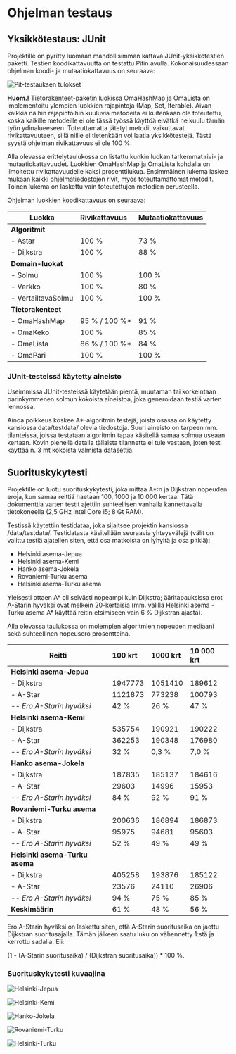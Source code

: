 # Ohjelman testaus

## Yksikkötestaus: JUnit

Projektille on pyritty luomaan mahdollisimman kattava JUnit-yksikkötestien paketti. Testien koodikattavuutta on testattu Pitin avulla. Kokonaisuudessaan ohjelman koodi- ja mutaatiokattavuus on seuraava:

![Pit-testauksen tulokset](/documents/img/pit.png)

**Huom.!** Tietorakenteet-paketin luokissa OmaHashMap ja OmaLista on implementoitu ylempien luokkien rajapintoja (Map, Set, Iterable). Aivan kaikkia näihin rajapintoihin kuuluvia metodeita ei kuitenkaan ole toteutettu, koska kaikille metodeille ei ole tässä työssä käyttöä eivätkä ne kuulu tämän työn ydinalueeseen. Toteuttamatta jätetyt metodit vaikuttavat rivikattavuuteen, sillä niille ei tietenkään voi laatia yksikkötestejä. Tästä syystä ohjelman rivikattavuus ei ole 100 %.

Alla olevassa erittelytaulukossa on listattu kunkin luokan tarkemmat rivi- ja mutaatiokattavuudet. Luokkien OmaHashMap ja OmaLista kohdalla on ilmoitettu rivikattavuudelle kaksi prosenttilukua. Ensimmäinen lukema laskee mukaan kaikki ohjelmatiedostojen rivit, myös toteuttamattomat metodit. Toinen lukema on laskettu vain toteutettujen metodien perusteella.

Ohjelman luokkien koodikattavuus on seuraava:
	
| Luokka             | Rivikattavuus  | Mutaatiokattavuus |
| -------------------|:---------------|:------------------|
| **Algoritmit**     |                |                   |
| - Astar            | 100 %          | 73 %              |
| - Dijkstra         | 100 %          | 88 %              |
| **Domain-luokat**  |                |                   |
| - Solmu            | 100 %          | 100 %             |
| - Verkko           | 100 %          | 80 %              |
| - VertailtavaSolmu | 100 %          | 100 %             |
| **Tietorakenteet** |                |                   |
| - OmaHashMap       | 95 %  / 100 %* | 91  %             |
| - OmaKeko          | 100 %          | 85 %              |
| - OmaLista         | 86 % / 100 %*  | 84 %              |
| - OmaPari          | 100 %          | 100 %             |


### JUnit-testeissä käytetty aineisto

Useimmissa JUnit-testeissä käytetään pientä, muutaman tai korkeintaan parinkymmenen solmun kokoista aineistoa, joka generoidaan testiä varten lennossa.

Ainoa poikkeus koskee A*-algoritmin testejä, joista osassa on käytetty kansiossa data/testdata/ olevia tiedostoja. Suuri aineisto on tarpeen mm. tilanteissa, joissa testataan algoritmin tapaa käsitellä samaa solmua useaan kertaan. Kovin pienellä datalla tällaista tilannetta ei tule vastaan, joten testi käyttää n. 3 mt kokoista valmista datasettiä. 


## Suorituskykytesti

Projektille on luotu suorituskykytesti, joka mittaa A*:n ja Dijkstran nopeuden eroja, kun samaa reittiä haetaan 100, 1000 ja 10 000 kertaa. Tätä dokumenttia varten testit ajettiin suhteellisen vanhalla kannettavalla tietokoneella (2,5 GHz Intel Core i5; 8 Gt RAM).

Testissä käytettiin testidataa, joka sijaitsee projektin kansiossa /data/testdata/. Testidatasta käsitellään seuraavia yhteysvälejä (välit on valittu testiä ajatellen siten, että osa matkoista on lyhyitä ja osa pitkiä):

* Helsinki asema-Jepua
* Helsinki asema-Kemi
* Hanko asema-Jokela
* Rovaniemi-Turku asema
* Helsinki asema-Turku asema

Yleisesti ottaen A* oli selvästi nopeampi kuin Dijkstra; ääritapauksissa erot A-Starin hyväksi ovat melkein 20-kertaisia (mm. välillä Helsinki asema - Turku asema A* käyttää reitin etsimiseen vain 6 % Dijkstran ajasta).

Alla olevassa taulukossa on molempien algoritmien nopeuden mediaani sekä suhteellinen nopeusero prosentteina.


| Reitti	                | 100 krt	 | 1000 krt      | 10 000 krt |
| --------------------------|:-----------|:--------------|:-----------|
| **Helsinki asema-Jepua**   	|            |               |            |
| - Dijkstra            	| 1947773	 | 1051410	     | 189612     |
| - A-Star                 	| 1121873	 | 773238	     | 100793     |
| -- *Ero A-Starin hyväksi* | 42 %       | 26 %          | 47 %       |
| **Helsinki asema-Kemi** 	|       	 |      	     |            |
| - Dijkstra            	| 535754	 | 190921	     | 190222     |
| - A-Star                	| 362253	 | 190348	     | 176980     |
| -- *Ero A-Starin hyväksi* | 32 %       | 0,3 %         | 7,0 %       |
| **Hanko asema-Jokela**    |            |       	     |            |
| - Dijkstra                | 187835     | 185137	     | 184616     |
| - A-Star                  | 29603	     | 14996         | 15953      |
| -- *Ero A-Starin hyväksi* | 84 %       | 92 %          | 91 %       |
| **Rovaniemi-Turku asema**	|        	 |       	     |            |
| - Dijkstra                | 200636	 | 186894	     | 186873     |
| - A-Star                	| 95975	     | 94681	     | 95603      |
| -- *Ero A-Starin hyväksi* | 52 %       | 49 %          | 49 %       |
| **Helsinki asema-Turku asema** |            |       	     |            |
| - Dijkstra	            | 405258	 | 193876	     | 185122     |
| - A-Star	                | 23576	     | 24110	     | 26906      |
| -- *Ero A-Starin hyväksi* | 94 %       | 75 %          | 85 %       |
| **Keskimäärin**           | 61 %       | 48 %          | 56 %       |

Ero A-Starin hyväksi on laskettu siten, että A-Starin suoritusaika on jaettu Dijkstran suoritusajalla.
Tämän jälkeen saatu luku on vähennetty 1:stä ja kerrottu sadalla. Eli:

(1 - (A-Starin suoritusaika) / (Dijkstran suoritusaika)) * 100 %. 


### Suorituskykytesti kuvaajina

![Helsinki-Jepua](/documents/img/hki-jepua.png)

![Helsinki-Kemi](/documents/img/hki-kemi.png)

![Hanko-Jokela](/documents/img/hanko-jokela.png)

![Rovaniemi-Turku](/documents/img/rovaniemi-turku.png)

![Helsinki-Turku](/documents/img/hki-turku.png)
